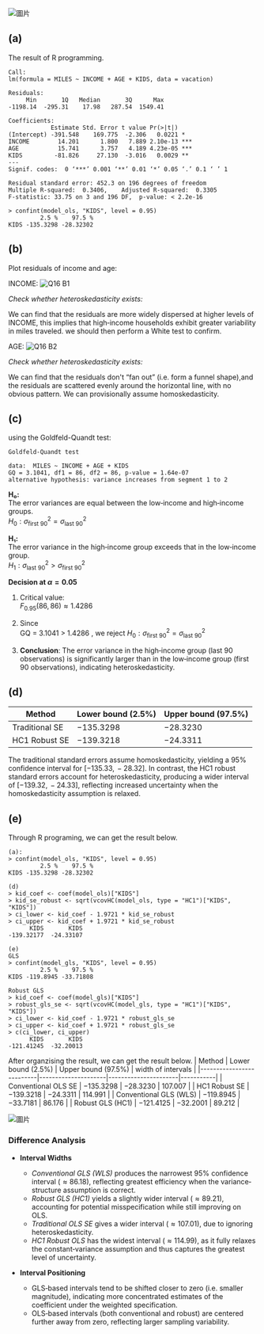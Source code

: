 ![圖片](https://github.com/user-attachments/assets/0f018921-844c-446b-8bb5-264e9ae5da7c)


## (a)
The result of R programming.
```
Call:
lm(formula = MILES ~ INCOME + AGE + KIDS, data = vacation)

Residuals:
     Min       1Q   Median       3Q      Max 
-1198.14  -295.31    17.98   287.54  1549.41 

Coefficients:
            Estimate Std. Error t value Pr(>|t|)    
(Intercept) -391.548    169.775  -2.306   0.0221 *  
INCOME        14.201      1.800   7.889 2.10e-13 ***
AGE           15.741      3.757   4.189 4.23e-05 ***
KIDS         -81.826     27.130  -3.016   0.0029 ** 
---
Signif. codes:  0 ‘***’ 0.001 ‘**’ 0.01 ‘*’ 0.05 ‘.’ 0.1 ‘ ’ 1

Residual standard error: 452.3 on 196 degrees of freedom
Multiple R-squared:  0.3406,	Adjusted R-squared:  0.3305 
F-statistic: 33.75 on 3 and 196 DF,  p-value: < 2.2e-16

> confint(model_ols, "KIDS", level = 0.95)
         2.5 %    97.5 %
KIDS -135.3298 -28.32302              
```

## (b)
Plot residuals of income and age:

INCOME:
![Q16 B1](https://github.com/user-attachments/assets/5edd6f3b-77c3-44cb-8f51-3908302042bb)

*Check whether heteroskedasticity exists:*

We can find that the residuals are more widely dispersed at higher levels of INCOME, this implies that high‑income households exhibit greater variability in miles traveled. we should then perform a White test to confirm.

AGE:
![Q16 B2](https://github.com/user-attachments/assets/edcfe4f7-05ab-453d-9517-f556851d43e2)

*Check whether heteroskedasticity exists:*

We can find that the residuals don't “fan out” (i.e. form a funnel shape),and the residuals are scattered evenly around the horizontal line, with no obvious pattern. We can provisionally assume homoskedasticity.

## (c)
using the Goldfeld-Quandt test:
```
Goldfeld-Quandt test

data:  MILES ~ INCOME + AGE + KIDS
GQ = 3.1041, df1 = 86, df2 = 86, p-value = 1.64e-07
alternative hypothesis: variance increases from segment 1 to 2
```
**H₀:**  
The error variances are equal between the low‐income and high‐income groups.  
$H_0: \sigma^2_{\text{first 90}} = \sigma^2_{\text{last 90}}$

**H₁:**  
The error variance in the high‐income group exceeds that in the low‐income group.  
$H_1: \sigma^2_{\text{last 90}} > \sigma^2_{\text{first 90}}$




**Decision at $\alpha = 0.05$**

1. Critical value:  
   $F_{0.95}(86,86)\approx1.4286$

2. Since  
   GQ = 3.1041 > 1.4286 , we reject 
   $H_0: \sigma^2_{\text{first 90}} = \sigma^2_{\text{last 90}}$

4. **Conclusion**: The error variance in the high‑income group (last 90 observations) is significantly larger than in the low‑income group (first 90 observations), indicating heteroskedasticity.

## (d)

| Method           | Lower bound (2.5%) | Upper bound (97.5%) |
|------------------|--------------------|---------------------|
| Traditional SE   | $-135.3298$        | $-28.3230$          |
| HC1 Robust SE    | $-139.3218$        | $-24.3311$          |

The traditional standard errors assume homoskedasticity, yielding a 95\% confidence interval for  $[-135.33,\,-28.32]$. In contrast, the HC1 robust standard errors account for heteroskedasticity, producing a wider interval of $[-139.32,\,-24.33]$, reflecting increased uncertainty when the homoskedasticity assumption is relaxed.

## (e)
Through R programing, we can get the result below.
```
(a):
> confint(model_ols, "KIDS", level = 0.95)
         2.5 %    97.5 %
KIDS -135.3298 -28.32302

(d)
> kid_coef <- coef(model_ols)["KIDS"]
> kid_se_robust <- sqrt(vcovHC(model_ols, type = "HC1")["KIDS", "KIDS"])
> ci_lower <- kid_coef - 1.9721 * kid_se_robust
> ci_upper <- kid_coef + 1.9721 * kid_se_robust
      KIDS       KIDS 
-139.32177  -24.33107

(e)
GLS
> confint(model_gls, "KIDS", level = 0.95)
         2.5 %    97.5 %
KIDS -119.8945 -33.71808

Robust GLS
> kid_coef <- coef(model_gls)["KIDS"]
> robust_gls_se <- sqrt(vcovHC(model_gls, type = "HC1")["KIDS", "KIDS"])
> ci_lower <- kid_coef - 1.9721 * robust_gls_se
> ci_upper <- kid_coef + 1.9721 * robust_gls_se
> c(ci_lower, ci_upper)
      KIDS       KIDS 
-121.41245  -32.20013 
```
After organzising the result, we can get the result below.
| Method                     | Lower bound (2.5%) | Upper bound (97.5%) | width of intervals |
|--------------------------|---------------------|----------------------|-----------|
| Conventional OLS SE              | $-135.3298$         | $-28.3230$           | $107.007$ |
| HC1 Robust SE            | $-139.3218$         | $-24.3311$           | $114.991$ |
| Conventional GLS (WLS)   | $-119.8945$         | $-33.7181$           | $86.176$  |
| Robust GLS (HC1)         | $-121.4125$         | $-32.2001$           | $89.212$  |


![圖片](https://github.com/user-attachments/assets/1ec0411b-012b-4404-ae6a-13435ec5b6a6)

### Difference Analysis

- **Interval Widths**  
  - *Conventional GLS (WLS)* produces the narrowest 95\% confidence interval ($\approx 86.18$), reflecting greatest efficiency when the variance‐structure assumption is correct.  
  - *Robust GLS (HC1)* yields a slightly wider interval ($\approx 89.21$), accounting for potential misspecification while still improving on OLS.  
  - *Traditional OLS SE* gives a wider interval ($\approx 107.01$), due to ignoring heteroskedasticity.  
  - *HC1 Robust OLS* has the widest interval ($\approx 114.99$), as it fully relaxes the constant‐variance assumption and thus captures the greatest level of uncertainty.

- **Interval Positioning**  
  - GLS‐based intervals tend to be shifted closer to zero (i.e. smaller magnitude), indicating more concentrated estimates of the coefficient under the weighted specification.  
  - OLS‐based intervals (both conventional and robust) are centered further away from zero, reflecting larger sampling variability.

